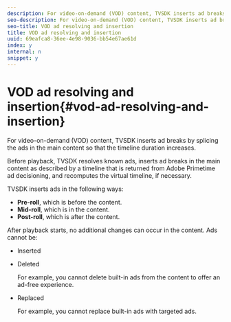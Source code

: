 ```yaml
---
description: For video-on-demand (VOD) content, TVSDK inserts ad breaks by splicing the ads in the main content so that the timeline duration increases.
seo-description: For video-on-demand (VOD) content, TVSDK inserts ad breaks by splicing the ads in the main content so that the timeline duration increases.
seo-title: VOD ad resolving and insertion
title: VOD ad resolving and insertion
uuid: 69eafca8-36ee-4e98-9036-bb54e67ae61d
index: y
internal: n
snippet: y
---
```


# VOD ad resolving and insertion{#vod-ad-resolving-and-insertion}

For video-on-demand (VOD) content, TVSDK inserts ad breaks by splicing the ads in the main content so that the timeline duration increases.

Before playback, TVSDK resolves known ads, inserts ad breaks in the main content as described by a timeline that is returned from Adobe Primetime ad decisioning, and recomputes the virtual timeline, if necessary.

TVSDK inserts ads in the following ways:

* **Pre-roll**, which is before the content. 
* **Mid-roll**, which is in the content. 
* **Post-roll**, which is after the content.

After playback starts,  no additional changes can occur in the content. Ads cannot be:

* Inserted 
* Deleted

  For example, you cannot delete built-in ads from the content to offer an ad-free experience. 
* Replaced

  For example, you cannot replace built-in ads with targeted ads.

